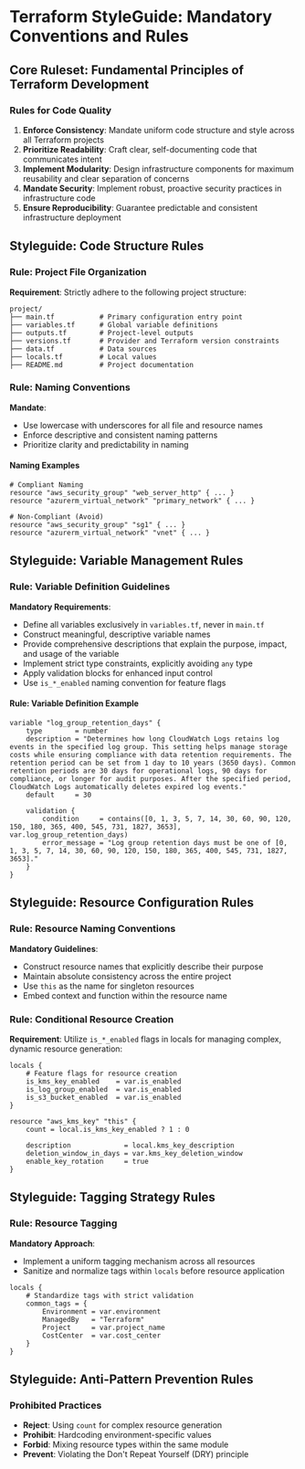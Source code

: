 # Terraform StyleGuide: Mandatory Conventions and Rules

## Core Ruleset: Fundamental Principles of Terraform Development

### Rules for Code Quality
1. **Enforce Consistency**: Mandate uniform code structure and style across all Terraform projects
2. **Prioritize Readability**: Craft clear, self-documenting code that communicates intent
3. **Implement Modularity**: Design infrastructure components for maximum reusability and clear separation of concerns
4. **Mandate Security**: Implement robust, proactive security practices in infrastructure code
5. **Ensure Reproducibility**: Guarantee predictable and consistent infrastructure deployment

## Styleguide: Code Structure Rules

### Rule: Project File Organization
**Requirement**: Strictly adhere to the following project structure:

```text
project/
├── main.tf           # Primary configuration entry point
├── variables.tf      # Global variable definitions
├── outputs.tf        # Project-level outputs
├── versions.tf       # Provider and Terraform version constraints
├── data.tf           # Data sources
├── locals.tf         # Local values
├── README.md         # Project documentation
```

### Rule: Naming Conventions
**Mandate**:
- Use lowercase with underscores for all file and resource names
- Enforce descriptive and consistent naming patterns
- Prioritize clarity and predictability in naming

#### Naming Examples
```hcl
# Compliant Naming
resource "aws_security_group" "web_server_http" { ... }
resource "azurerm_virtual_network" "primary_network" { ... }

# Non-Compliant (Avoid)
resource "aws_security_group" "sg1" { ... }
resource "azurerm_virtual_network" "vnet" { ... }
```

## Styleguide: Variable Management Rules

### Rule: Variable Definition Guidelines
**Mandatory Requirements**:
- Define all variables exclusively in `variables.tf`, never in `main.tf`
- Construct meaningful, descriptive variable names
- Provide comprehensive descriptions that explain the purpose, impact, and usage of the variable
- Implement strict type constraints, explicitly avoiding `any` type
- Apply validation blocks for enhanced input control
- Use `is_*_enabled` naming convention for feature flags

#### Rule: Variable Definition Example
```hcl
variable "log_group_retention_days" {
    type        = number
    description = "Determines how long CloudWatch Logs retains log events in the specified log group. This setting helps manage storage costs while ensuring compliance with data retention requirements. The retention period can be set from 1 day to 10 years (3650 days). Common retention periods are 30 days for operational logs, 90 days for compliance, or longer for audit purposes. After the specified period, CloudWatch Logs automatically deletes expired log events."
    default     = 30

    validation {
        condition     = contains([0, 1, 3, 5, 7, 14, 30, 60, 90, 120, 150, 180, 365, 400, 545, 731, 1827, 3653], var.log_group_retention_days)
        error_message = "Log group retention days must be one of [0, 1, 3, 5, 7, 14, 30, 60, 90, 120, 150, 180, 365, 400, 545, 731, 1827, 3653]."
    }
}
```

## Styleguide: Resource Configuration Rules

### Rule: Resource Naming Conventions
**Mandatory Guidelines**:
- Construct resource names that explicitly describe their purpose
- Maintain absolute consistency across the entire project
- Use `this` as the name for singleton resources
- Embed context and function within the resource name

### Rule: Conditional Resource Creation
**Requirement**: Utilize `is_*_enabled` flags in locals for managing complex, dynamic resource generation:

```hcl
locals {
    # Feature flags for resource creation
    is_kms_key_enabled    = var.is_enabled
    is_log_group_enabled  = var.is_enabled
    is_s3_bucket_enabled  = var.is_enabled
}

resource "aws_kms_key" "this" {
    count = local.is_kms_key_enabled ? 1 : 0

    description             = local.kms_key_description
    deletion_window_in_days = var.kms_key_deletion_window
    enable_key_rotation     = true
}
```

## Styleguide: Tagging Strategy Rules

### Rule: Resource Tagging
**Mandatory Approach**:
- Implement a uniform tagging mechanism across all resources
- Sanitize and normalize tags within `locals` before resource application

```hcl
locals {
    # Standardize tags with strict validation
    common_tags = {
        Environment = var.environment
        ManagedBy   = "Terraform"
        Project     = var.project_name
        CostCenter  = var.cost_center
    }
}
```

## Styleguide: Anti-Pattern Prevention Rules

### Prohibited Practices
- **Reject**: Using `count` for complex resource generation
- **Prohibit**: Hardcoding environment-specific values
- **Forbid**: Mixing resource types within the same module
- **Prevent**: Violating the Don't Repeat Yourself (DRY) principle
